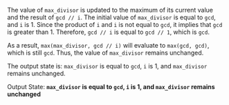 The value of `max_divisor` is updated to the maximum of its current value and the result of `gcd // i`. The initial value of `max_divisor` is equal to `gcd`, and `i` is 1. Since the product of `i` and `i` is not equal to `gcd`, it implies that `gcd` is greater than 1. Therefore, `gcd // i` is equal to `gcd // 1`, which is `gcd`. 

As a result, `max(max_divisor, gcd // i)` will evaluate to `max(gcd, gcd)`, which is still `gcd`. Thus, the value of `max_divisor` remains unchanged. 

The output state is: `max_divisor` is equal to `gcd`, `i` is 1, and `max_divisor` remains unchanged.

Output State: **`max_divisor` is equal to `gcd`, `i` is 1, and `max_divisor` remains unchanged**